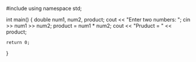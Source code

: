 #include <iostream>
using namespace std;


int main()
{
    double num1, num2, product;
    cout << "Enter two numbers: ";
    cin >> num1 >> num2;
    product = num1 * num2;
    cout << "Pruduct = " << product;
    
    return 0;
}
